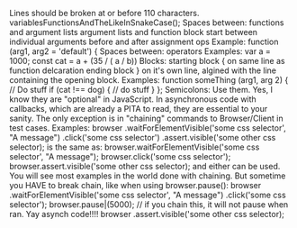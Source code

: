 Lines should be broken at or before 110 characters.
variablesFunctionsAndTheLikeInSnakeCase();
Spaces between:
    functions and argument lists
    argument lists and function block start
    between individual arguments
    before and after assignment ops
    Example:
        function (arg1, arg2 = 'default') {
Spaces between:
    operators
    Examples:
        var a = 1000;
        const cat = a + (35 / ( a / b))
Blocks:
    starting block { on same line as function delcaration
    ending block } on it's own line, algined with the line containing the opening block.
    Examples:
        function someThing (arg1, arg 2) {
            // Do stuff
            if (cat !== dog) {
                // do stuff
            }
        };
Semicolons:
    Use them. Yes, I know they are "optional" in JavaScript. In asynchronous code with callbacks, which are
    already a PITA to read, they are essential to your sanity. The only exception is in "chaining" commands
    to Browser/Client in test cases.
    Examples:
        browser
            .waitForElementVisible('some css selector', "A message")
            .click('some css selector')
            .assert.visible('some other css selector);
    is the same as:
        browser.waitForElementVisible('some css selector', "A message");
        browser.click('some css selector');
        browser.assert.visible('some other css selector);
    and either can be used. You will see most examples in the world done with chaining. But sometime you HAVE
    to break chain, like when using browser.pause():
        browser
            .waitForElementVisible('some css selector', "A message")
            .click('some css selector');
        browser.pause|(5000);  // if you chain this, it will not pause when ran. Yay asynch code!!!!
        browser
            .assert.visible('some other css selector);
